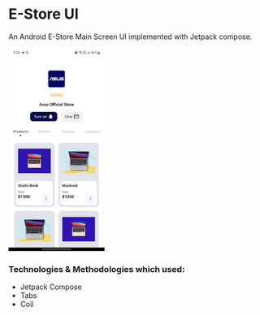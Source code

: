 # E-Store UI

An Android E-Store Main Screen UI implemented with Jetpack compose.

<img src="/previews/ss1.png" height="400">

### Technologies & Methodologies which used:

* Jetpack Compose
* Tabs
* Coil